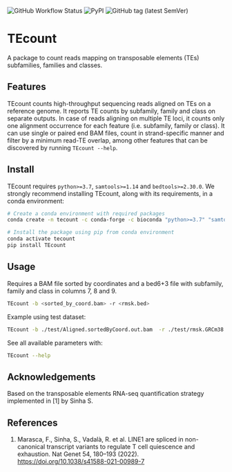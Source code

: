 ![GitHub Workflow Status](https://img.shields.io/github/workflow/status/bodegalab/tecount/Upload%20Python%20Package) ![PyPI](https://img.shields.io/pypi/v/TEcount) ![GitHub tag (latest SemVer)](https://img.shields.io/github/v/tag/bodegalab/tecount)

# TEcount

A package to count reads mapping on transposable elements (TEs) subfamilies, families and classes.

## Features

TEcount counts high-throughput sequencing reads aligned on TEs on a reference genome.
It reports TE counts by subfamily, family and class on separate outputs.
In case of reads aligning on multiple TE loci, it counts only one alignment occurrence for each feature (i.e. subfamily, family or class).
It can use single or paired end BAM files, count in strand-specific manner and filter by a minimum read-TE overlap, among other features that can be discovered by running `TEcount --help`.

## Install
TEcount requires `python>=3.7`, `samtools>=1.14` and `bedtools>=2.30.0`. We strongly recommend installing TEcount, along with its requirements, in a conda environment:
```bash
# Create a conda environment with required packages
conda create -n tecount -c conda-forge -c bioconda "python>=3.7" "samtools>=1.14" "bedtools>=2.30.0"

# Install the package using pip from conda environment
conda activate tecount
pip install TEcount
```

## Usage
Requires a BAM file sorted by coordinates and a bed6+3 file with subfamily, family and class in columns 7, 8 and 9.

```bash
TEcount -b <sorted_by_coord.bam> -r <rmsk.bed>
```

Example using test dataset:
```bash
TEcount -b ./test/Aligned.sortedByCoord.out.bam  -r ./test/rmsk.GRCm38.chr19.bed.gz
```

See all available parameters with:
```bash
TEcount --help
```

## Acknowledgements
Based on the transposable elements RNA-seq quantification strategy implemented in [1] by Sinha S.

## References
1. Marasca, F., Sinha, S., Vadalà, R. et al. LINE1 are spliced in non-canonical transcript variants to regulate T cell quiescence and exhaustion. Nat Genet 54, 180–193 (2022). https://doi.org/10.1038/s41588-021-00989-7
